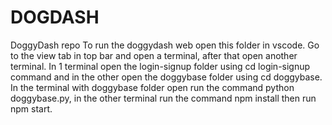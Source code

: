 # DOGDASH
DoggyDash repo
To run the doggydash web open this folder in vscode. Go to the view tab in top bar and open a terminal, after that open another terminal. In 1 terminal open the login-signup folder
using cd login-signup command and in the other open the doggybase folder using cd doggybase. In the terminal with doggybase folder open run the command python doggybase.py, in the
other terminal run the command npm install then run npm start.
